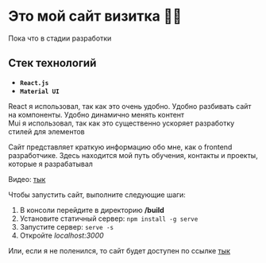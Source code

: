 # Это мой сайт визитка 🐱‍👤
Пока что в стадии разработки

## Стек технологий
* **`React.js`**
* **`Material UI`**

React я использовал, так как это очень удобно. Удобно разбивать сайт на компоненты. Удобно динамично менять контент  
Mui я использовал, так как это существенно ускоряет разработку стилей для элементов  


Сайт представляет краткую информацию обо мне, как о frontend разработчике. Здесь находится мой путь обучения, контакты и проекты, которые я разрабатывал  

Видео: [тык](https://disk.yandex.by/i/1A7BJJyJE5FKrg)

Чтобы запустить сайт, выполните следующие шаги:
1. В консоли перейдите в директорию **/build**
2. Установите статичный сервер: `npm install -g serve`
3. Запустите сервер: `serve -s`
4. Откройте *localhost:3000*  

Или, если я не поленился, то сайт будет доступен по ссылке [тык](https://skyguy.skybob.dev) 
